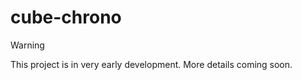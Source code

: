 # cube-chrono

> [!WARNING]
> This project is in very early development.
> More details coming soon.
